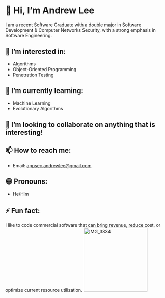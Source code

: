 # 👋 Hi, I’m Andrew Lee
I am a recent Software Graduate with a double major in Software Development & Computer Networks Security, with a strong emphasis in Software Engineering.
## 👀 I’m interested in:
- Algorithms
- Object-Oriented Programming
- Penetration Testing
## 🌱 I’m currently learning:
- Machine Learning
- Evolutionary Algorithms
## 💞️ I’m looking to collaborate on anything that is interesting!
## 📫 How to reach me:
- Email: appsec.andrewlee@gmail.com
## 😄 Pronouns:
- He/Him
## ⚡ Fun fact:
I like to code commercial software that can bring revenue, reduce cost, or optimize current resource utilization.
<img src="https://github.com/appsecandrewlee/appsecandrewlee/assets/136329105/19a8d35c-b880-473e-8906-415637220fbc" alt="IMG_3834" width="200" height="200">


